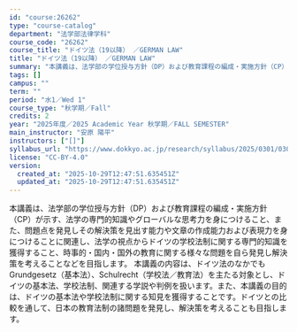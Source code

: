 ```yaml
---
id: "course:26262"
type: "course-catalog"
department: "法学部法律学科"
course_code: "26262"
course_title: "ドイツ法（19以降） ／GERMAN LAW"
title: "ドイツ法（19以降） ／GERMAN LAW"
summary: "本講義は、法学部の学位授与方針（DP）および教育課程の編成・実施方針（CP）が示す、法学の専門的知識やグローバルな思考力を身につけること、また、問題点を発見しその解決策を見出す能力や文章の作成能力および表現力を身につけることに関連し、法学の…"
tags: []
campus: ""
term: ""
period: "水1／Wed 1"
course_type: "秋学期／Fall"
credits: 2
year: "2025年度／2025 Academic Year 秋学期／FALL SEMESTER"
main_instructor: "安原 陽平"
instructors: ["[]"]
syllabus_url: "https://www.dokkyo.ac.jp/research/syllabus/2025/0301/0301_26262_ja_JP.html"
license: "CC-BY-4.0"
version:
  created_at: "2025-10-29T12:47:51.635451Z"
  updated_at: "2025-10-29T12:47:51.635451Z"
---
```

本講義は、法学部の学位授与方針（DP）および教育課程の編成・実施方針（CP）が示す、法学の専門的知識やグローバルな思考力を身につけること、また、問題点を発見しその解決策を見出す能力や文章の作成能力および表現力を身につけることに関連し、法学の視点からドイツの学校法制に関する専門的知識を獲得すること、時事的・国内・国外の教育に関する様々な問題を自ら発見し解決策を考えることなどを目指します。 本講義の内容は、ドイツ法のなかでもGrundgesetz（基本法）、Schulrecht（学校法／教育法）を主たる対象とし、ドイツの基本法、学校法制、関連する学説や判例を扱います。また、本講義の目的は、ドイツの基本法や学校法制に関する知見を獲得することです。ドイツとの比較を通して、日本の教育法制の諸問題を発見し、解決策を考えることも目指します。
